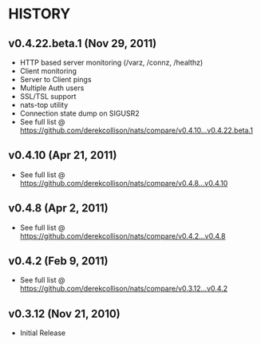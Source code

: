 # HISTORY

## v0.4.22.beta.1 (Nov 29, 2011)

  - HTTP based server monitoring (/varz, /connz, /healthz)
  - Client monitoring
  - Server to Client pings
  - Multiple Auth users
  - SSL/TSL support
  - nats-top utility
  - Connection state dump on SIGUSR2
  - See full list @ https://github.com/derekcollison/nats/compare/v0.4.10...v0.4.22.beta.1

## v0.4.10 (Apr 21, 2011)

  - See full list @ https://github.com/derekcollison/nats/compare/v0.4.8...v0.4.10

## v0.4.8 (Apr 2, 2011)

  - See full list @ https://github.com/derekcollison/nats/compare/v0.4.2...v0.4.8

## v0.4.2 (Feb 9, 2011)

  - See full list @ https://github.com/derekcollison/nats/compare/v0.3.12...v0.4.2

## v0.3.12 (Nov 21, 2010)

  - Initial Release
